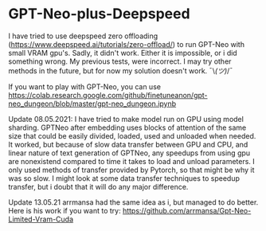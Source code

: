 # GPT-Neo-plus-Deepspeed

I have tried to use deepspeed zero offloading (https://www.deepspeed.ai/tutorials/zero-offload/) to run GPT-Neo with small VRAM gpu's. Sadly, it didn't work. Either it is impossible, or i did something wrong. My previous tests, were incorrect. I may try other methods in the future, but for now my solution doesn't work. ¯\\_(ツ)_/¯

If you want to play with GPT-Neo, you can use https://colab.research.google.com/github/finetuneanon/gpt-neo_dungeon/blob/master/gpt-neo_dungeon.ipynb

Update 08.05.2021:
I have tried to make model run on GPU using model sharding.
GPTNeo after embedding uses blocks of attention of the same size that could be easily divided, loaded, used and unloaded when needed.
It worked, but because of slow data transfer between GPU and CPU, and linear nature of text generation of GPTNeo, any speedups from using gpu are nonexistend compared to time it takes to load and unload parameters.
I only used methods of transfer provided by Pytorch, so that might be why it was so slow.
I might look at some data transfer techniques to speedup transfer, but i doubt that it will do any major difference.

Update 13.05.21
arrmansa had the same idea as i, but managed to do better. Here is his work if you want to try: https://github.com/arrmansa/Gpt-Neo-Limited-Vram-Cuda
